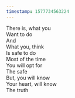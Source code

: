 ```yaml
---
timestamp: 1577734563224
---
```

There is, what you  
Want to do  
And  
What you, think  
Is safe to do  
Most of the time  
You will opt for  
The safe  
But, you will know  
Your heart, will know  
The truth